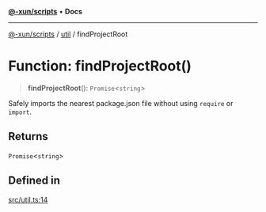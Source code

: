 [**@-xun/scripts**](../../README.md) • **Docs**

***

[@-xun/scripts](../../README.md) / [util](../README.md) / findProjectRoot

# Function: findProjectRoot()

> **findProjectRoot**(): `Promise`\<`string`\>

Safely imports the nearest package.json file without using `require` or
`import`.

## Returns

`Promise`\<`string`\>

## Defined in

[src/util.ts:14](https://github.com/Xunnamius/xscripts/blob/4daa0986ccf09c4199915254d8a1d8095507731a/src/util.ts#L14)
